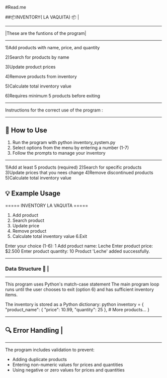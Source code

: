 #Read.me


##📦INVENTORY( LA VAQUITA) 📦 |
*************************************
|These are the funtions of the program|
**************************************
1)Add products with name, price, and quantity

2)Search for products by name

3)Update product prices

4)Remove products from inventory

5)Calculate total inventory value

6)Requires minimum 5 products before exiting

***********************************************
Instructions for the correct use of the program :
***********************************************
 ## 🚀 How to Use
 1. Run the program with python inventory_system.py
2. Select options from the menu by entering a number (1-7)
3. Follow the prompts to manage your inventory
***********************************************
1)Add at least 5 products (required)
2)Search for specific products
3)Update prices that you nees change
4)Remove discontinued products
5)Calculate total inventory value
## 💡 Example Usage
===== INVENTORY LA VAQUITA =====
1. Add product
2. Search product
3. Update price
4. Remove product
5. Calculate total inventory value
6.Exit

Enter your choice (1-6): 1
 Add product name: Leche
 Enter product price: $2.500
 Enter product quantity: 10
 Product 'Leche' added successfully.

**********************************************
### Data Structure 📝                          |
**********************************************
This program uses Python's match-case statement
The main program loop runs until the user chooses to exit (option 6) 
and has sufficient inventory items.

The inventory is stored as a Python dictionary:
python
inventory = {
    "product_name": {
        "price": 10.99,
        "quantity": 25
    },
    # More products...
}
**********************************************
## 🔍 Error Handling                         |
**********************************************
The program includes validation to prevent:
   + Adding duplicate products
   + Entering non-numeric values for prices and quantities
   + Using negative or zero values for prices and quantities


